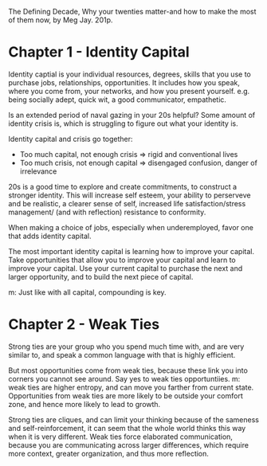 The Defining Decade, Why your twenties matter-and how to make the most of them now, by Meg Jay. 201p.

# Chapter 1 - Identity Capital

Identity captial is your individual resources, degrees, skills that you use to purchase jobs, relationships, opportunities. It includes how you speak, where you come from, your networks, and how you present yourself. e.g. being socially adept, quick wit, a good communicator, empathetic.

Is an extended period of naval gazing in your 20s helpful? Some amount of identity crisis is, which is struggling to figure out what your identity is.

Identity capital and crisis go together:
* Too much capital, not enough crisis => rigid and conventional lives
* Too much crisis, not enough capital => disengaged confusion, danger of irrelevance

20s is a good time to explore and create commitments, to construct a stronger identity. This will increase self esteem, your ability to perserveve and be realistic, a clearer sense of self, increased life satisfaction/stress management/ (and with reflection) resistance to conformity. 

When making a choice of jobs, especially when underemployed, favor one that adds identity capital.

The most important identity capital is learning how to improve your capital. Take opportunities that allow you to improve your capital and learn to improve your capital. Use your current capital to purchase the next and larger opportunity, and to build the next piece of capital.

m: Just like with all capital, compounding is key.

# Chapter 2 - Weak Ties

Strong ties are your group who you spend much time with, and are very similar to, and speak a common language with that is highly efficient.

But most opportunities come from weak ties, because these link you into corners you cannot see around. Say yes to weak ties opportuntiies.
m: weak ties are higher entropy, and can move you farther from current state. Opportunities from weak ties are more likely to be outside your comfort zone, and hence more likely to lead to growth.

Strong ties are cliques, and can limit your thinking because of the sameness and self-reinforcement, it can seem that the whole world thinks this way when it is very different. Weak ties force elaborated communication, because you are communicating across larger differences, which require more context, greater organization, and thus more reflection.


